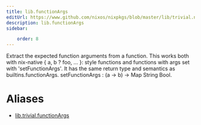 ```yaml
---
title: lib.functionArgs
editUrl: https://www.github.com/nixos/nixpkgs/blob/master/lib/trivial.nix#L589C18
description: lib.functionArgs
sidebar:

    order: 8
---
```


Extract the expected function arguments from a function.
This works both with nix-native { a, b ? foo, ... }: style
functions and functions with args set with 'setFunctionArgs'. It
has the same return type and semantics as builtins.functionArgs.
setFunctionArgs : (a → b) → Map String Bool.


# Aliases

- [lib.trivial.functionArgs](reference/lib/trivial/lib-trivial-functionArgs)


